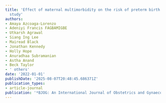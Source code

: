 ```yaml
---
title: 'Effect of maternal multimorbidity on the risk of preterm birth: Record-linkage
  study'
authors:
- Amaya Azcoaga-Lorenzo
- Adeniyi Francis FAGBAMIGBE
- Utkarsh Agrawal
- Siang Ing Lee
- Mairead Black
- Jonathan Kennedy
- Holly Hope
- Anuradhaa Subramanian
- Astha Anand
- Beck Taylor
- ' others'
date: '2022-01-01'
publishDate: '2025-08-07T20:48:45.686371Z'
publication_types:
- article-journal
publication: '*BJOG: An International Journal of Obstetrics and Gynaecology*'
---
```

